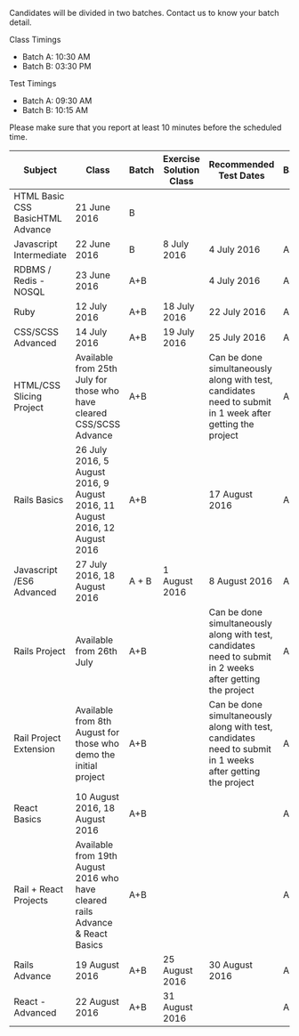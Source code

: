 Candidates will be divided in two batches. Contact us to know your batch detail.

Class Timings
* Batch A: 10:30 AM
* Batch B: 03:30 PM

Test Timings
* Batch A: 09:30 AM
* Batch B: 10:15 AM

Please make sure that you report at least 10 minutes before the scheduled time.

| Subject   | Class   | Batch | Exercise Solution Class| Recommended Test Dates     | Batch |
|------------------------------------------------------------------------------------------|------------------------------------------------------------------------------|-------|-----------------------|------------------------------------------------------------------------------------------------------------|-------|
| HTML Basic        CSS BasicHTML Advance  | 21 June 2016        | B     |  |      |       |
| Javascript Intermediate| 22 June 2016        | B     | 8 July 2016  | 4 July 2016      | A+B   |
| RDBMS / Redis - NOSQL  | 23 June 2016        | A+B   |  | 4 July 2016      | A+B   |
| Ruby      | 12 July 2016        | A+B   | 18 July 2016 | 22 July 2016     | A+B   |
| CSS/SCSS Advanced   | 14 July 2016        | A+B   | 19 July 2016 | 25 July 2016     | A+B   |
| HTML/CSS Slicing Project        | Available from 25th July for those who have cleared CSS/SCSS Advance| A+B   |  | Can be done simultaneously along with test, candidates need to submit in 1 week after getting the project  | A+B   |
| Rails Basics       | 26 July 2016, 5 August 2016, 9 August 2016, 11 August 2016, 12 August 2016      | A+B   | |17 August 2016 | A+B   |
| Javascript /ES6 Advanced        | 27 July 2016, 18 August 2016      |  A + B  | 1 August 2016| 8 August 2016    | A+B   |
| Rails Project       | Available from 26th July        | A+B   |  | Can be done simultaneously along with test, candidates need to submit in 2 weeks after getting the project | A+B   |
| Rail Project Extension | Available from 8th August for those who demo the initial project | A+B   |  | Can be done simultaneously along with test, candidates need to submit in 1 weeks after getting the project | A+B   |
| React Basics        | 10 August 2016, 18 August 2016       | A+B   ||   | A+B   |
| Rail + React Projects  | Available from 19th August 2016 who have cleared rails Advance & React Basics | A+B   |        |      | A+B   |
| Rails Advance       | 19 August 2016      | A+B   | 25 August 2016        | 30 August 2016   | A+B   |
| React - Advanced    | 22 August 2016      | A+B   | 31 August 2016        |   | A+B   |

